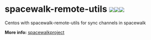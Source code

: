 # spacewalk-remote-utils [![](https://images.microbadger.com/badges/version/jorgeandrada/spacewalk-remote-utils.svg)](https://microbadger.com/images/jorgeandrada/spacewalk-remote-utils "Get your own version badge on microbadger.com")[![](https://images.microbadger.com/badges/image/jorgeandrada/spacewalk-remote-utils.svg)](https://microbadger.com/images/jorgeandrada/spacewalk-remote-utils "Get your own image badge on microbadger.com")[![](https://images.microbadger.com/badges/commit/jorgeandrada/spacewalk-remote-utils.svg)](https://microbadger.com/images/jorgeandrada/spacewalk-remote-utils "Get your own commit badge on microbadger.com")

Centos with spacewalk-remote-utils for sync channels in spacewalk


**More info:** [spacewalkproject](https://spacewalkproject.github.io/)
